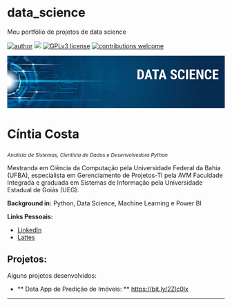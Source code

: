 # data_science
Meu portfólio de projetos de data science

[![author](https://img.shields.io/badge/author-ciintiacosta-purple.svg)](https://linkedin.com/in/cíntia-costa-9a044536) 
[![](https://img.shields.io/badge/python-3.7+-orange.svg)](https://www.python.org/downloads/release/python-365/) 
[![GPLv3 license](https://img.shields.io/badge/License-GPLv3-blue.svg)](http://perso.crans.org/besson/LICENSE.html) 
[![contributions welcome](https://img.shields.io/badge/contributions-welcome-brightgreen.svg?style=flat)](https://github.com/ciintiacosta/data_science/issues)

<p align="center">
  <img src="banner.png" >
</p>

# Cíntia Costa
<sub>*Analista de Sistemas, Cientista de Dados e Desenvolvedora Python* </sub>

Mestranda em Ciência da Computação pela Universidade Federal da Bahia (UFBA), especialista em Gerenciamento de Projetos-TI pela AVM Faculdade Integrada e graduada em Sistemas de Informação pela Universidade Estadual de Goiás (UEG). 

**Background in:** Python, Data Science, Machine Learning e Power BI

**Links Pessoais:**
* [LinkedIn](https://www.linkedin.com/in/cíntia-costa-9a044536)
* [Lattes](http://lattes.cnpq.br/2302198791818146)


## Projetos:
Alguns projetos desenvolvidos:

* ** Data App de Predição de Imóveis: ** https://bit.ly/2Zlc0lx


---





